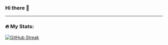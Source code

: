 ### Hi there 👋

<!--
**rntvilela/rntvilela** is a ✨ _special_ ✨ repository because its `README.md` (this file) appears on your GitHub profile.

Here are some ideas to get you started:

- 🔭 I’m currently working on ...
- 🌱 I’m currently learning ...
- 👯 I’m looking to collaborate on ...
- 🤔 I’m looking for help with ...
- 💬 Ask me about ...
- 📫 How to reach me: ...
- 😄 Pronouns: ...
- ⚡ Fun fact: ...
-->

---

### :fire: My Stats:

[![GitHub Streak](http://github-readme-streak-stats.herokuapp.com?user=rntvilela&theme=dark&background=22222)](https://git.io/streak-stats)
